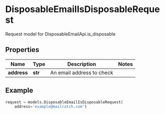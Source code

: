 # DisposableEmailIsDisposableRequest

Request model for DisposableEmailApi.is_disposable

## Properties

Name | Type | Description | Notes
---- | ---- | ----------- | -----
**address** |**str** |An email address to check |

## Example
```python
request = models.DisposableEmailIsDisposableRequest(
    address='example@mailcatch.com')
```
